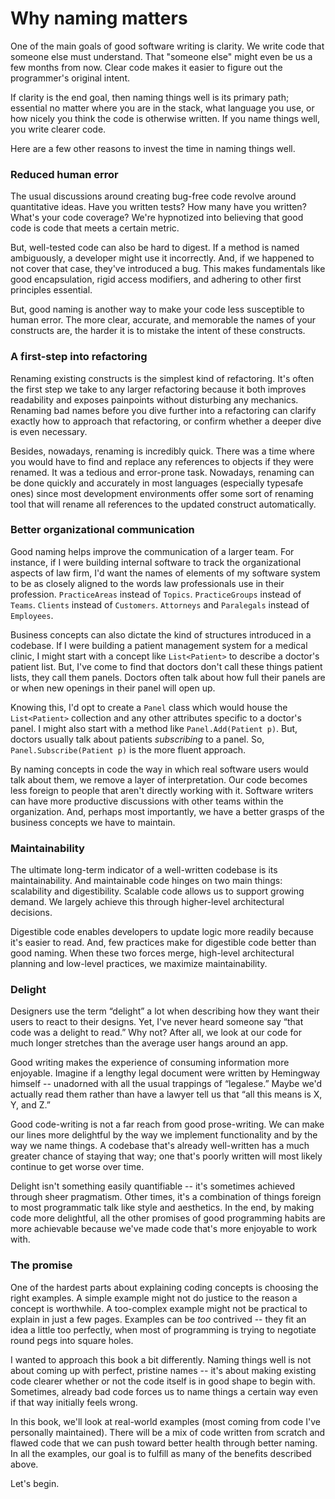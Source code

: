 # Why naming matters

One of the main goals of good software writing is clarity. We write code that someone else must understand. That "someone else" might even be us a few months from now. Clear code makes it easier to figure out the programmer's original intent.

If clarity is the end goal, then naming things well is its primary path; essential no matter where you are in the stack, what language you use, or how nicely you think the code is otherwise written. If you name things well, you write clearer code. 

Here are a few other reasons to invest the time in naming things well.

### Reduced human error

The usual discussions around creating bug-free code revolve around quantitative ideas. Have you written tests? How many have you written? What's your code coverage? We're hypnotized into believing that good code is code that meets a certain metric.

But, well-tested code can also be hard to digest. If a method is named ambiguously, a developer might use it incorrectly. And, if we happened to not cover that case, they've introduced a bug. This makes fundamentals like good encapsulation, rigid access modifiers, and adhering to other first principles essential.

But, good naming is another way to make your code less susceptible to human error. The more clear, accurate, and memorable the names of your constructs are, the harder it is to mistake the intent of these constructs.

### A first-step into refactoring

Renaming existing constructs is the simplest kind of refactoring. It's often the first step we take to any larger refactoring because it both improves readability and exposes painpoints without disturbing any mechanics. Renaming bad names before you dive further into a refactoring can clarify exactly how to approach that refactoring, or confirm whether a deeper dive is even necessary.

Besides, nowadays, renaming is incredibly quick. There was a time where you would have to find and replace any references to objects if they were renamed. It was a tedious and error-prone task. Nowadays, renaming can be done quickly and accurately in most languages (especially typesafe ones) since most development environments offer some sort of renaming tool that will rename all references to the updated construct automatically. 

### Better organizational communication

Good naming helps improve the communication of a larger team. For instance, if I were building internal software to track the organizational aspects of law firm, I'd want the names of elements of my software system to be as closely aligned to the words law professionals use in their profession. `PracticeAreas` instead of `Topics`. `PracticeGroups` instead of `Teams`. `Clients` instead of `Customers`. `Attorneys` and `Paralegals` instead of `Employees`.

Business concepts can also dictate the kind of structures introduced in a codebase. If I were building a patient management system for a medical clinic, I might start with a concept like `List<Patient>` to describe a doctor's patient list. But, I've come to find that doctors don't call these things patient lists, they call them panels. Doctors often talk about how full their panels are or when new openings in their panel will open up.

Knowing this, I'd opt to create a `Panel` class which would house the `List<Patient>` collection and any other attributes specific to a doctor's panel. I might also start with a method like `Panel.Add(Patient p)`. But, doctors usually talk about patients _subscribing_ to a panel. So, `Panel.Subscribe(Patient p)` is the more fluent approach.

By naming concepts in code the way in which real software users would talk about them, we remove a layer of interpretation.  Our code becomes less foreign to people that aren't directly working with it. Software writers can have more productive discussions with other teams within the organization. And, perhaps most importantly, we have a better grasps of the business concepts we have to maintain.

### Maintainability

The ultimate long-term indicator of a well-written codebase is its maintainability. And maintainable code hinges on two main things: scalability and digestibility. Scalable code allows us to support growing demand. We largely achieve this through higher-level architectural decisions. 

Digestible code enables developers to update logic more readily because it's easier to read. And, few practices make for digestible code better than good naming. When these two forces merge, high-level architectural planning and low-level practices, we maximize maintainability.

### Delight

Designers use the term “delight” a lot when describing how they want their users to react to their designs. Yet, I've never heard someone say “that code was a delight to read.” Why not? After all, we look at our code for much longer stretches than the average user hangs around an app.

Good writing makes the experience of consuming information more enjoyable. Imagine if a lengthy legal document were written by Hemingway himself -- unadorned with all the usual trappings of “legalese.” Maybe we'd actually read them rather than have a lawyer tell us that “all this means is X, Y, and Z.”

Good code-writing is not a far reach from good prose-writing. We can make our lines more delightful by the way we implement functionality and by the way we name things. A codebase that's already well-written has a much greater chance of staying that way; one that's poorly written will most likely continue to get worse over time.

Delight isn't something easily quantifiable -- it's sometimes achieved through sheer pragmatism. Other times, it's a combination of things foreign to most programmatic talk like style and aesthetics. In the end, by making code more delightful, all the other promises of good programming habits are more achievable because we've made code that's more enjoyable to work with.

### The promise

One of the hardest parts about explaining coding concepts is choosing the right examples.  A simple example might not do justice to the reason a concept is worthwhile. A too-complex example might not be practical to explain in just a few pages. Examples can be _too_ contrived -- they fit an idea a little too perfectly, when most of programming is trying to negotiate round pegs into square holes.

I wanted to approach this book a bit differently. Naming things well is not about coming up with perfect, pristine names -- it's about making existing code clearer whether or not the code itself is in good shape to begin with. Sometimes, already bad code forces us to name things a certain way even if that way initially feels wrong.  

In this book, we'll look at real-world examples (most coming from code I've personally maintained). There will be a mix of code written from scratch and flawed code that we can push toward better health through better naming. In all the examples, our goal is to fulfill as many of the benefits described above.

Let's begin.
